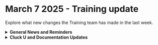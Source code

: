 # March 7 2025 - Training update

Explore what new changes the Training team has made in the last week.

<details>

<summary><strong>General News and Reminders</strong></summary>

* **SHOUT OUTS** **TO:**
  * &#x20;Jeff, Kevin, Sergei, Blake, Ben, Brennan, Giles, Rod, Aleena, and Ryan for passing the Foundations Certification.
    * Take the [foundations-certification.md](../../../cluck-university/rewst-foundations/foundations-certification.md "mention") Exam, and collect your prestigious **Certified Rewster** badge in Discord along with access to the super-secret Discord channel.&#x20;
  * Mark, Rami, Charales, and Michael for passing the Clean Automation Certification.
    * Take the [clean-automation-certification.md](../../../cluck-university/clean-automation/clean-automation-certification.md "mention") exam and get that fancy certificate!
* New training schedule is live on [calendly.com/cluck-u](https://www.calendly.com/cluck-u)!
  * Rewst Foundations is now offered weekly
  * Clean Automation is now offered once a month
* Join us in our [Cluck-U Discord channel](https://discord.com/channels/936789089703845988/1121465945295167588) if you have any questions, comments, or concerns!
* [Sign up for the Office Hours](https://calendly.com/cluck-u/office-hours?) to work through any questions you have during and after training! If there is something you want us to cover, Let us know!

</details>

<details>

<summary><strong>Cluck U and Documentation Updates</strong></summary>

**What's New at Cluck University?**

_**Weekly Training Starting March 10:**_

| Day         | Time                | Session                                                                                                                                                                                                                                                                                                       |
| ----------- | ------------------- | ------------------------------------------------------------------------------------------------------------------------------------------------------------------------------------------------------------------------------------------------------------------------------------------------------------- |
| **Monday**  | 9:30–10:30 AM PT    | [Office Hour](https://calendly.com/cluck-u/office-hours?back=1\&month=2025-03)                                                                                                                                                                                                                                |
|             | 10:45–11:45 AM PT   | [Automation Basics ](https://calendly.com/cluck-u/automation-basics)(recommended before Foundations)                                                                                                                                                                                                          |
| **Tue–Thu** | 9:30 AM–12:00 PM PT | <p>Rewst Foundations </p><ul><li><a href="https://calendly.com/cluck-u/rewst-foundations-session-1">Session 1</a></li><li><a href="https://calendly.com/cluck-u/rewst-foundations-session-2">Session 2</a></li><li><a href="https://calendly.com/cluck-u/rewst-foundations-session-3">Session 3</a></li></ul> |

_**Monthly Clean Automation Starting March 24:**_

| Day         | Time                | Session                       |
| ----------- | ------------------- | ----------------------------- |
| **Monday**  | 9:30–10:30 AM PT    | Office Hour                   |
|             | 10:45–11:45 AM PT   | Automation Basics             |
|             | 12:00–1:00 PM PT    | Clean Automation: Lesson 1    |
|             | 1:00–2:00 PM PT     | Clean Automation: Lesson 2    |
| **Tue–Thu** | 9:30 AM–12:00 PM PT | Foundations                   |
|             | 1:00–2:00 PM PT     | Clean Automation: Lessons 3–5 |

**The List of Reminders:**

* Check out the Cluck University Landing Page @ [go.rew.st/cluck-university](https://go.rew.st/cluck-university) for all the latest courses self-serve and live.
* We'd love your feedback on Training and Documentation! [Please fill out this form to let us know how we can improve](https://www.surveymonkey.com/r/rewsttrainingfeedback).
* Make training and documentation requests at [https://rewst.canny.io/](https://rewst.canny.io/)

**New & Updated Pages:**

* [Document Rewst Form URLs (IT Glue/Hudu) Crate](https://docs.rewst.help/prebuilt-automations/existing-crate-documentation/document-rewst-form-urls-it-glue-hudu-crate)
* [Updated Troubleshooting Steps for our ConnectWise ScreenConnect integration setup documentation](https://docs.rewst.help/documentation/integrations/rmm/connectwise-control-screenconnect)
* [Sherweb integration setup documentation update](https://docs.rewst.help/documentation/integrations/licensing/sherweb/sherweb-integration-setup)
* [Ad-Hoc Install/Uninstall Software via Chocolatey Crate](https://docs.rewst.help/prebuilt-automations/existing-crate-documentation/ad-hoc-install-uninstall-software-via-chocolatey-crate)
* [Triage SentinelOne Threat Alerts Crate](https://docs.rewst.help/prebuilt-automations/existing-crate-documentation/triage-sentinelone-threat-alerts-crate)
* [Updated instructions for Add Client to Rewst Crate](https://docs.rewst.help/prebuilt-automations/existing-crate-documentation/add-client-to-rewst-setup)
* Removal of all mentions of direct links to Crate Marketplace that I could find in the docs site. If you spot additional links, let us know.

</details>




